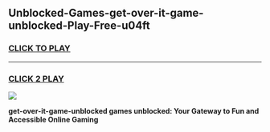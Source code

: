 
## Unblocked-Games-get-over-it-game-unblocked-Play-Free-u04ft
<h3>
<a href="https://premium76.site?title=get-over-it-game-unblocked&ref=20M">CLICK TO PLAY</a></h3>
<hr>

<h3>
<a href="https://premium76.site?title=get-over-it-game-unblocked&ref=20M">CLICK 2 PLAY</a>
  
</h3>

<a href="https://premium76.site?title=get-over-it-game-unblocked&ref=19M"><img src="https://clearcache.store/games.png"></a>


**get-over-it-game-unblocked games unblocked: Your Gateway to Fun and Accessible Online Gaming**
